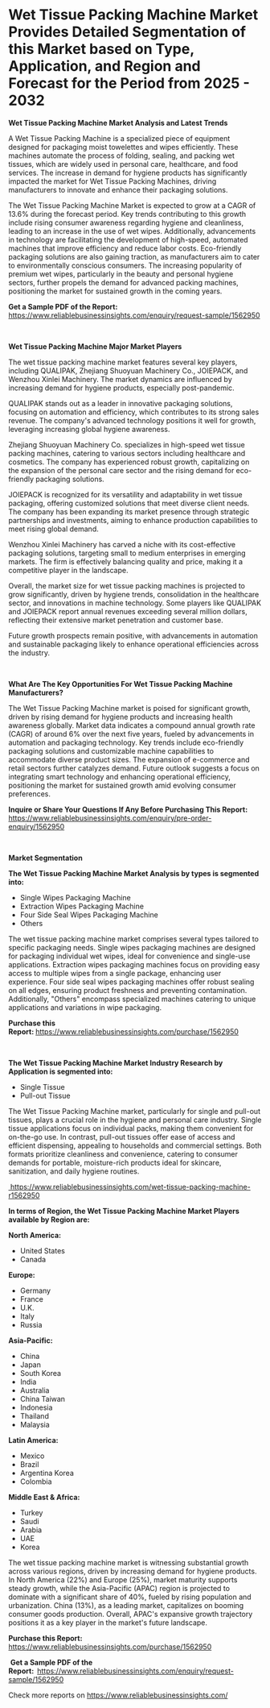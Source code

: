 <p><h1>Wet Tissue Packing Machine Market Provides Detailed Segmentation of this Market based on Type, Application, and Region and Forecast for the Period from 2025 - 2032</h1></p><p><strong>Wet Tissue Packing Machine Market Analysis and Latest Trends</strong></p>
<p><p>A Wet Tissue Packing Machine is a specialized piece of equipment designed for packaging moist towelettes and wipes efficiently. These machines automate the process of folding, sealing, and packing wet tissues, which are widely used in personal care, healthcare, and food services. The increase in demand for hygiene products has significantly impacted the market for Wet Tissue Packing Machines, driving manufacturers to innovate and enhance their packaging solutions.</p><p>The Wet Tissue Packing Machine Market is expected to grow at a CAGR of 13.6% during the forecast period. Key trends contributing to this growth include rising consumer awareness regarding hygiene and cleanliness, leading to an increase in the use of wet wipes. Additionally, advancements in technology are facilitating the development of high-speed, automated machines that improve efficiency and reduce labor costs. Eco-friendly packaging solutions are also gaining traction, as manufacturers aim to cater to environmentally conscious consumers. The increasing popularity of premium wet wipes, particularly in the beauty and personal hygiene sectors, further propels the demand for advanced packing machines, positioning the market for sustained growth in the coming years.</p></p>
<p><strong>Get a Sample PDF of the Report:&nbsp;</strong> <a href="https://www.reliablebusinessinsights.com/enquiry/request-sample/1562950?utm_campaign=2840&utm_medium=2&utm_source=Github&utm_content=ia&utm_term=08042025&utm_id=wet-tissue-packing-machine">https://www.reliablebusinessinsights.com/enquiry/request-sample/1562950</a></p>
<p>&nbsp;</p>
<p><strong>Wet Tissue Packing Machine Major Market Players</strong></p>
<p><p>The wet tissue packing machine market features several key players, including QUALIPAK, Zhejiang Shuoyuan Machinery Co., JOIEPACK, and Wenzhou Xinlei Machinery. The market dynamics are influenced by increasing demand for hygiene products, especially post-pandemic.</p><p>QUALIPAK stands out as a leader in innovative packaging solutions, focusing on automation and efficiency, which contributes to its strong sales revenue. The company's advanced technology positions it well for growth, leveraging increasing global hygiene awareness.</p><p>Zhejiang Shuoyuan Machinery Co. specializes in high-speed wet tissue packing machines, catering to various sectors including healthcare and cosmetics. The company has experienced robust growth, capitalizing on the expansion of the personal care sector and the rising demand for eco-friendly packaging solutions.</p><p>JOIEPACK is recognized for its versatility and adaptability in wet tissue packaging, offering customized solutions that meet diverse client needs. The company has been expanding its market presence through strategic partnerships and investments, aiming to enhance production capabilities to meet rising global demand.</p><p>Wenzhou Xinlei Machinery has carved a niche with its cost-effective packaging solutions, targeting small to medium enterprises in emerging markets. The firm is effectively balancing quality and price, making it a competitive player in the landscape.</p><p>Overall, the market size for wet tissue packing machines is projected to grow significantly, driven by hygiene trends, consolidation in the healthcare sector, and innovations in machine technology. Some players like QUALIPAK and JOIEPACK report annual revenues exceeding several million dollars, reflecting their extensive market penetration and customer base.</p><p>Future growth prospects remain positive, with advancements in automation and sustainable packaging likely to enhance operational efficiencies across the industry.</p></p>
<p>&nbsp;</p>
<p><strong>What Are The Key Opportunities For Wet Tissue Packing Machine Manufacturers?</strong></p>
<p><p>The Wet Tissue Packing Machine market is poised for significant growth, driven by rising demand for hygiene products and increasing health awareness globally. Market data indicates a compound annual growth rate (CAGR) of around 6% over the next five years, fueled by advancements in automation and packaging technology. Key trends include eco-friendly packaging solutions and customizable machine capabilities to accommodate diverse product sizes. The expansion of e-commerce and retail sectors further catalyzes demand. Future outlook suggests a focus on integrating smart technology and enhancing operational efficiency, positioning the market for sustained growth amid evolving consumer preferences.</p></p>
<p><strong>Inquire or Share Your Questions If Any Before Purchasing This Report:</strong> <a href="https://www.reliablebusinessinsights.com/enquiry/pre-order-enquiry/1562950?utm_campaign=2840&utm_medium=2&utm_source=Github&utm_content=ia&utm_term=08042025&utm_id=wet-tissue-packing-machine">https://www.reliablebusinessinsights.com/enquiry/pre-order-enquiry/1562950</a></p>
<p>&nbsp;</p>
<p><strong>Market Segmentation</strong></p>
<p><strong>The Wet Tissue Packing Machine Market Analysis by types is segmented into:</strong></p>
<p><ul><li>Single Wipes Packaging Machine</li><li>Extraction Wipes Packaging Machine</li><li>Four Side Seal Wipes Packaging Machine</li><li>Others</li></ul></p>
<p><p>The wet tissue packing machine market comprises several types tailored to specific packaging needs. Single wipes packaging machines are designed for packaging individual wet wipes, ideal for convenience and single-use applications. Extraction wipes packaging machines focus on providing easy access to multiple wipes from a single package, enhancing user experience. Four side seal wipes packaging machines offer robust sealing on all edges, ensuring product freshness and preventing contamination. Additionally, "Others" encompass specialized machines catering to unique applications and variations in wipe packaging.</p></p>
<p><strong>Purchase this Report:&nbsp;</strong><a href="https://www.reliablebusinessinsights.com/purchase/1562950?utm_campaign=2840&utm_medium=2&utm_source=Github&utm_content=ia&utm_term=08042025&utm_id=wet-tissue-packing-machine">https://www.reliablebusinessinsights.com/purchase/1562950</a></p>
<p>&nbsp;</p>
<p><strong>The Wet Tissue Packing Machine Market Industry Research by Application is segmented into:</strong></p>
<p><ul><li>Single Tissue</li><li>Pull-out Tissue</li></ul></p>
<p><p>The Wet Tissue Packing Machine market, particularly for single and pull-out tissues, plays a crucial role in the hygiene and personal care industry. Single tissue applications focus on individual packs, making them convenient for on-the-go use. In contrast, pull-out tissues offer ease of access and efficient dispensing, appealing to households and commercial settings. Both formats prioritize cleanliness and convenience, catering to consumer demands for portable, moisture-rich products ideal for skincare, sanitization, and daily hygiene routines.</p></p>
<p><a href="https://www.reliablebusinessinsights.com/wet-tissue-packing-machine-r1562950?utm_campaign=2840&utm_medium=2&utm_source=Github&utm_content=ia&utm_term=08042025&utm_id=wet-tissue-packing-machine">&nbsp;https://www.reliablebusinessinsights.com/wet-tissue-packing-machine-r1562950</a></p>
<p><strong>In terms of Region, the Wet Tissue Packing Machine Market Players available by Region are:</strong></p>
<p>
    <p> <strong> North America: </strong>
        <ul>
            <li>United States</li>
            <li>Canada</li>
        </ul>
        </p> 
    <p> <strong> Europe: </strong>
        <ul>
            <li>Germany</li>
            <li>France</li>
            <li>U.K.</li>
            <li>Italy</li>
            <li>Russia</li>
        </ul>
        </p> 
    <p> <strong> Asia-Pacific: </strong>
        <ul>
            <li>China</li>
            <li>Japan</li>
            <li>South Korea</li>
            <li>India</li>
            <li>Australia</li>
            <li>China Taiwan</li>
            <li>Indonesia</li>
            <li>Thailand</li>
            <li>Malaysia</li>
        </ul>
        </p> 
    <p> <strong> Latin America: </strong>
        <ul>
            <li>Mexico</li>
            <li>Brazil</li>
            <li>Argentina Korea</li>
            <li>Colombia</li>
        </ul>
        </p> 
    <p> <strong> Middle East & Africa: </strong>
        <ul>
            <li>Turkey</li>
            <li>Saudi</li>
            <li>Arabia</li>
            <li>UAE</li>
            <li>Korea</li>
        </ul>
    </p>
    </p>
<p><p>The wet tissue packing machine market is witnessing substantial growth across various regions, driven by increasing demand for hygiene products. In North America (22%) and Europe (25%), market maturity supports steady growth, while the Asia-Pacific (APAC) region is projected to dominate with a significant share of 40%, fueled by rising population and urbanization. China (13%), as a leading market, capitalizes on booming consumer goods production. Overall, APAC's expansive growth trajectory positions it as a key player in the market's future landscape.</p></p>
<p><strong>Purchase this Report: </strong><a href="https://www.reliablebusinessinsights.com/purchase/1562950?utm_campaign=2840&utm_medium=2&utm_source=Github&utm_content=ia&utm_term=08042025&utm_id=wet-tissue-packing-machine">https://www.reliablebusinessinsights.com/purchase/1562950</a></p>
<p>&nbsp;<strong>Get a Sample PDF of the Report:&nbsp;&nbsp;</strong><a href="https://www.reliablebusinessinsights.com/enquiry/request-sample/1562950?utm_campaign=2840&utm_medium=2&utm_source=Github&utm_content=ia&utm_term=08042025&utm_id=wet-tissue-packing-machine">https://www.reliablebusinessinsights.com/enquiry/request-sample/1562950</a></p>
<p><strong></strong></p>
<p>Check more reports on <a href="https://www.reliablebusinessinsights.com/?utm_campaign=2840&utm_medium=2&utm_source=Github&utm_content=ia&utm_term=08042025&utm_id=wet-tissue-packing-machine">https://www.reliablebusinessinsights.com/</a></p>